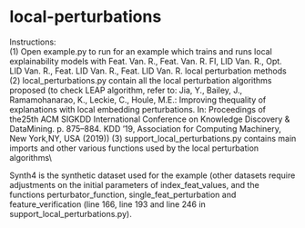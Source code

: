 # local-perturbations

Instructions:\
(1) Open example.py to run for an example which trains and runs local explainability models with Feat. Van. R., Feat. Van. R. FI, LID Van. R., Opt. LID Van. R., Feat. LID Van. R., Feat. LID Van. R. local perturbation methods\
(2) local_perturbations.py contain all the local perturbation algorithms proposed (to check LEAP algorithm, refer to: Jia, Y., Bailey, J., Ramamohanarao, K., Leckie, C., Houle, M.E.: Improving thequality of explanations with local embedding perturbations. In: Proceedings of the25th ACM SIGKDD International Conference on Knowledge Discovery & DataMining. p. 875–884. KDD ’19, Association for Computing Machinery, New York,NY, USA (2019))
(3) support_local_perturbations.py contains main imports and other various functions used by the local perturbation algorithms\

Synth4 is the synthetic dataset used for the example (other datasets require adjustments on the initial parameters of index_feat_values, and the functions perturbator_function, single_feat_perturbation and feature_verification (line 166, line 193 and line 246 in support_local_perturbations.py).
